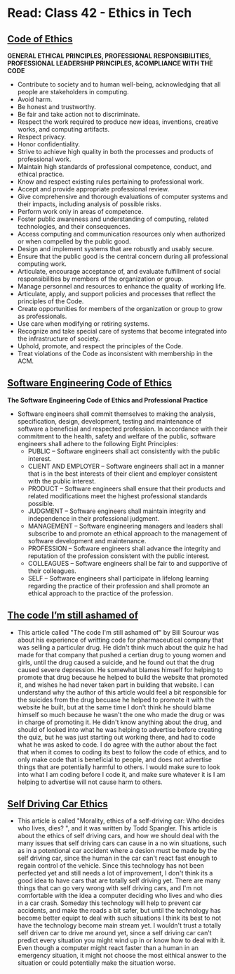 # Read: Class 42 - Ethics in Tech

## [Code of Ethics](https://www.acm.org/code-of-ethics)
**GENERAL ETHICAL PRINCIPLES, PROFESSIONAL RESPONSIBILITIES, PROFESSIONAL LEADERSHIP PRINCIPLES, &COMPLIANCE WITH THE CODE**
  * Contribute to society and to human well-being, acknowledging that all people are stakeholders in computing.
  * Avoid harm.
  * Be honest and trustworthy.
  * Be fair and take action not to discriminate.
  * Respect the work required to produce new ideas, inventions, creative works, and computing artifacts.
  * Respect privacy.
  * Honor confidentiality.
  * Strive to achieve high quality in both the processes and products of professional work.
  *  Maintain high standards of professional competence, conduct, and ethical practice.
  * Know and respect existing rules pertaining to professional work.
  * Accept and provide appropriate professional review.
  *  Give comprehensive and thorough evaluations of computer systems and their impacts, including analysis of possible risks.
  * Perform work only in areas of competence.
  * Foster public awareness and understanding of computing, related technologies, and their consequences.
  * Access computing and communication resources only when authorized or when compelled by the public good.
  * Design and implement systems that are robustly and usably secure.
  *  Ensure that the public good is the central concern during all professional computing work.
  * Articulate, encourage acceptance of, and evaluate fulfillment of social responsibilities by members of the organization or group.
  * Manage personnel and resources to enhance the quality of working life.
  * Articulate, apply, and support policies and processes that reflect the principles of the Code.
  * Create opportunities for members of the organization or group to grow as professionals.
  * Use care when modifying or retiring systems.
  * Recognize and take special care of systems that become integrated into the infrastructure of society.
  * Uphold, promote, and respect the principles of the Code.
  * Treat violations of the Code as inconsistent with membership in the ACM.

## [Software Engineering Code of Ethics](https://ethics.acm.org/code-of-ethics/software-engineering-code/)
**The Software Engineering Code of Ethics and Professional Practice**
  * Software engineers shall commit themselves to making the analysis, specification, design, development, testing and maintenance of software a beneficial and respected profession. In accordance with their commitment to the health, safety and welfare of the public, software engineers shall adhere to the following Eight Principles:
    - PUBLIC – Software engineers shall act consistently with the public interest.
    - CLIENT AND EMPLOYER – Software engineers shall act in a manner that is in the best interests of their client and employer consistent with the public interest.
    - PRODUCT – Software engineers shall ensure that their products and related modifications meet the highest professional standards possible.
    - JUDGMENT – Software engineers shall maintain integrity and independence in their professional judgment.
    - MANAGEMENT – Software engineering managers and leaders shall subscribe to and promote an ethical approach to the management of software development and maintenance.
    - PROFESSION – Software engineers shall advance the integrity and reputation of the profession consistent with the public interest.
    - COLLEAGUES – Software engineers shall be fair to and supportive of their colleagues.
    - SELF – Software engineers shall participate in lifelong learning regarding the practice of their profession and shall promote an ethical approach to the practice of the profession.

## [The code I’m still ashamed of](https://medium.freecodecamp.org/the-code-im-still-ashamed-of-e4c021dff55e)

  * This article called "The code I'm still ashamed of" by Bill Sourour was about his experience of writting code for pharmaceutical company that was selling a particular drug. He didn't think much about the quiz he had made for that company that pushed a certian drug to young women and girls, until the drug caused a suicide, and he found out that the drug caused severe depression. He somewhat blames himself for helping to promote that drug because he helped to build the website that promoted it, and wishes he had never taken part in building that website. I can understand why the author of this article would feel a bit responsible for the suicides from the drug becuase he helped to promote it with the website he built, but at the same time I don't think he should blame himself so much because he wasn't the one who made the drug or was in charge of promoting it. He didn't know anything about the drug, and should of looked into what he was helping to advertise before creating the quiz, but he was just starting out working there, and had to code what he was asked to code. I do agree with the author about the fact that when it comes to coding its best to follow the code of ethics, and to only make code that is beneficial to people, and does not advertise things that are potentially harmful to others. I would make sure to look into what I am coding before I code it, and make sure whatever it is I am helping to advertise will not cause harm to others. 

## [Self Driving Car Ethics](https://www.freep.com/story/money/cars/2017/11/21/self-driving-cars-ethics/804805001/)

  * This article is called "Morality, ethics of a self-driving car: Who decides who lives, dies?
", and it was written by Todd Spangler. This article is about the ethics of self driving cars, and how we should deal with the many issues that self driving cars can cause in a no win situations, such as in a potentional car accident where a desion must be made by the self driving car, since the human in the car can't react fast enough to regain control of the vehicle. Since this technology has not been perfected yet and still needs a lot of improvement, I don't think its a good idea to have cars that are totally self driving yet. There are many things that can go very wrong with self driving cars, and I'm not comfortable with the idea a computer deciding who lives and who dies in a car crash. Someday this technology will help to prevent car accidents, and make the roads a bit safer, but until the technology has become better equipt to deal with such situations I think its best to not have the technology become main stream yet. I wouldn't trust a totally self driven car to drive me around yet, since a self driving car can't predict every situation you might wind up in or know how to deal with it. Even though a computer might react faster than a human in an emergency situation, it might not choose the most eithical answer to the situation or could potentially make the situation worse.